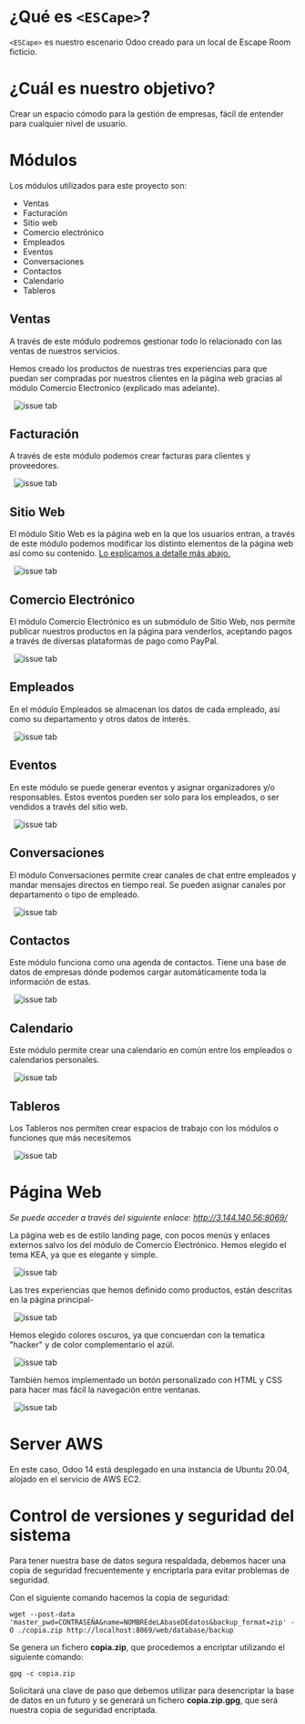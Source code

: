 # **¿Qué es `<ESCape>`?**
`<ESCape>` es nuestro escenario Odoo creado para un local de Escape Room ficticio.
# **¿Cuál es nuestro objetivo?**
Crear un espacio cómodo para la gestión de empresas, fácil de entender para cualquier nivel de usuario.
# **Módulos**
Los módulos utilizados para este proyecto son:
- Ventas
- Facturación
- Sitio web
- Comercio electrónico
- Empleados
- Eventos 
- Conversaciones
- Contactos 
- Calendario 
- Tableros
## **Ventas**
A través de este módulo podremos gestionar todo lo relacionado con las ventas de nuestros servicios.

Hemos creado los productos de nuestras tres experiencias para que puedan ser compradas por nuestros clientes en la página web gracias al módulo Comercio Electronico (explicado mas adelante).

&nbsp;
![issue tab](img/productos.png)
&nbsp;

## **Facturación**
A través de este módulo podemos crear facturas para clientes y proveedores.

&nbsp;
![issue tab](img/facturacion.png)
&nbsp;

## **Sitio Web**
El módulo Sitio Web es la página web en la que los usuarios entran, a través de este módulo podemos modificar los distinto elementos de la página web así como su contenido. [Lo explicamos a detalle más abajo.](#Web)

&nbsp;
![issue tab](img/sitioweb.png)
&nbsp;

## **Comercio Electrónico**
El módulo Comercio Electrónico es un submódulo de Sitio Web, nos permite publicar nuestros productos en la página para venderlos, aceptando pagos a través de diversas plataformas de pago como PayPal.

&nbsp;
![issue tab](img/comercioelectronico.png)
&nbsp;

## **Empleados**
En el módulo Empleados se almacenan los datos de cada empleado, así como su departamento y otros datos de interés.

&nbsp;
![issue tab](img/empleados.png)
&nbsp;

## **Eventos**
En este módulo se puede generar eventos y asignar organizadores y/o responsables. Estos eventos pueden ser solo para los empleados, o ser vendidos a través del sitio web.

&nbsp;
![issue tab](img/Eventos.png)
&nbsp;

## **Conversaciones**
El módulo Conversaciones permite crear canales de chat entre empleados y mandar mensajes directos en tiempo real. Se pueden asignar canales por departamento o tipo de empleado.

&nbsp;
![issue tab](img/moduloconversacion.png)
&nbsp;

## **Contactos**
Este módulo funciona como una agenda de contactos. Tiene una base de datos de empresas dónde podemos cargar automáticamente toda la información de estas.

&nbsp;
![issue tab](img/contactos.png)
&nbsp;

## **Calendario**

Este módulo permite crear una calendario en común entre los empleados o calendarios personales.

&nbsp;
![issue tab](img/calendario.png)
&nbsp;

## **Tableros**
Los Tableros nos permiten crear espacios de trabajo con los módulos o funciones que más necesitemos

&nbsp;
![issue tab](img/tableros.png)
&nbsp;

# <a name="web"></a> **Página Web**

*Se puede acceder a través del siguiente enlace: http://3.144.140.56:8069/*

La página web es de estilo landing page, con pocos menús y enlaces externos salvo los del módulo de Comercio Electrónico. Hemos elegido el tema KEA, ya que es elegante y simple.

&nbsp;
![issue tab](im/paginaejemplo2.png)
&nbsp;

Las tres experiencias que hemos definido como productos, están descritas en la página principal-

&nbsp;
![issue tab](img/paginaejemplo.png)
&nbsp;

Hemos elegido colores oscuros, ya que concuerdan con la tematica "hacker" y de color complementario el azúl.

&nbsp;
![issue tab](img/paletacolores.png)
&nbsp;

También hemos implementado un botón personalizado con HTML y CSS para hacer mas fácil la navegación entre ventanas.

&nbsp;
![issue tab](img/boton.png)
&nbsp;

# **Server AWS**
En este caso, Odoo 14 está desplegado en una instancia de Ubuntu 20.04, alojado en el servicio de AWS EC2.

# **Control de versiones y seguridad del sistema**

Para tener nuestra base de datos segura respaldada, debemos hacer una copia de seguridad frecuentemente y encriptarla para evitar problemas de seguridad.

Con el siguiente comando hacemos la copia de seguridad:

```wget --post-data 'master_pwd=CONTRASEÑA&name=NOMBREdeLAbaseDEdatos&backup_format=zip' -O ./copia.zip http://localhost:8069/web/database/backup```

Se genera un fichero **copia.zip**, que procedemos a encriptar utilizando el siguiente comando:

```gpg -c copia.zip```

Solicitará una clave de paso que debemos utilizar para desencriptar la base de datos en un futuro y se generará un fichero **copia.zip.gpg**, que será nuestra copia de seguridad encriptada.